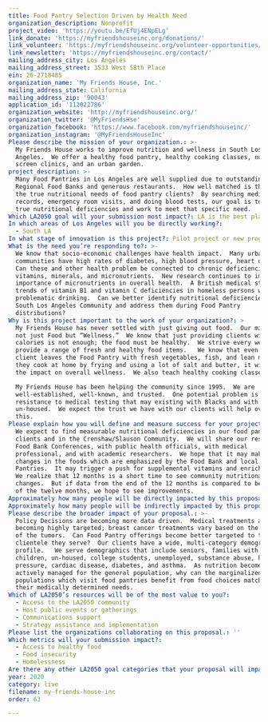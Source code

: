 ```yaml
---
title: Food Pantry Selection Driven by Health Need
organization_description: Nonprofit
project_video: 'https://youtu.be/EfUj4ENpELg'
link_donate: 'https://myfriendshouseinc.org/donations/'
link_volunteer: 'https://myfriendshouseinc.org/volunteer-opportunities/'
link_newsletter: 'https://myfriendshouseinc.org/contact/'
mailing_address_city: Los Angeles
mailing_address_street: 3533 West 58th Place
ein: 26-2718485
organization_name: 'My Friends House, Inc.'
mailing_address_state: California
mailing_address_zip: '90043'
application_id: '112022786'
organization_website: 'http://myfriendshouseinc.org/'
organization_twitter: '@MyFriendsHse'
organization_facebook: 'https://www.facebook.com/myfriendshouseinc/'
organization_instagram: '@MyFriendsHouseInc'
Please describe the mission of your organization.: >-
  My Friends House works to improve nutrition and wellness in South Los
  Angeles.  We offer a healthy food pantry, healthy cooking classes, nurse
  screen clinics, and an urban garden.
project_description: >-
  Many Food Pantries in Los Angeles are well supplied due to outstanding
  Regional Food Banks and generous restaurants.  How well matched is the food to
  the true nutritional needs of food pantry clients?  By searching medical
  records, emergency room visits, and doing blood tests, our goal is to identify
  true nutritional deficiencies and work to meet that specific need.  
Which LA2050 goal will your submission most impact?: LA is the best place to LIVE
In which areas of Los Angeles will you be directly working?:
  - South LA
In what stage of innovation is this project?: Pilot project or new program (testing or implementing a new idea)
What is the need you’re responding to?: >-
  We know that socio-economic challenges have health impact.  Many urban
  communities have high rates of diabetes, high blood pressure, heart disease. 
  Can these and other health problem be connected to chronic deficiencies in
  vitamins, minerals, and micronutrients.  New research continues to improve the
  importance of micronutrients in overall health.  A British medical study found
  trends of vitamin B1 and vitamin C deficiencies in homeless persons with
  problematic drinking.  Can we better identify nutritional deficiencies in a
  South Los Angeles Community and address them during Food Pantry
  distributions?   
Why is this project important to the work of your organization?: >
  My Friends House has never settled with just giving out food.  Our mission is
  not just Food but “Wellness.”  We know that just providing clients with food
  calories is not enough; the food must be healthy.  We strive every week to
  provide a range of fresh and healthy food items.   We know that even if the
  client leaves the Food Pantry with fresh vegetables, fish, and lean meats, if
  they cook at home by frying and using a lot of salt and butter, it will limit
  the impact on overall wellness.  We also teach healthy cooking classes.  

  My Friends House has been helping the community since 1995.  We are
  well-established, well-known, and trusted.  One potential problem is
  resistance to medical testing that may existing with Blacks and with the
  un-housed.  We expect the trust we have with our clients will help overcome
  this.  
Please explain how you will define and measure success for your project.: >-
  We expect to find measurable nutritional deficiencies in our food pantry
  clients and in the Crenshaw/Slauson Community.  We will share our results at
  Food Bank Conferences, with public health officials, with medical
  professional, and with academic researchers.  We hope that it may make slight
  changes in the foods which are emphasized by the Food Bank and local Food
  Pantries.  It may trigger a push for supplemental vitamins and enriched food. 
  We realize that 12 months is a short time to see community nutritional
  changes.  But if data from the end of the 12 months is compared to beginning
  of the twelve months, we hope to see improvements.  
Approximately how many people will be directly impacted by this proposal?: '2000'
Approximately how many people will be indirectly impacted by this proposal?: '200000'
Please describe the broader impact of your proposal.: >-
  Policy Decisions are becoming more data driven.  Medical treatments are
  becoming highly targeted; breast cancer treatments vary based on the specific
  of the tumors.  Can Food Pantry offerings become better targeted to the
  clientele they serve?  Our clients have a wide, multi-category demographic
  profile.   We serve demographics that include seniors, families with young
  children, un-housed, college students, unemployed, substance abuse, high blood
  pressure, cardiac disease, diabetes, and asthma.  As nutrition become more
  actively managed for the general population, why can the marginalized
  populations which visit food pantries benefit from food choices matched to
  their medically determined needs.   
Which of LA2050’s resources will be of the most value to you?:
  - Access to the LA2050 community
  - Host public events or gatherings
  - Communications support
  - Strategy assistance and implementation
Please list the organizations collaborating on this proposal.: ''
Which metrics will your submission impact?:
  - Access to healthy food
  - Food insecurity
  - Homelessness
Are there any other LA2050 goal categories that your proposal will impact?: []
year: 2020
category: live
filename: my-friends-house-inc
order: 63

---
```

